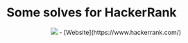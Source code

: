 # Some solves for HackerRank
<center>
<img src="https://cdn.discordapp.com/attachments/865706489951944717/868097642171867146/68747470733a2f2f63646e2d696d616765732d312e6d656469756d2e636f6d2f6d61782f323630302f312a55475431526839.png">
- [Website](https://www.hackerrank.com/)
</cemter>
